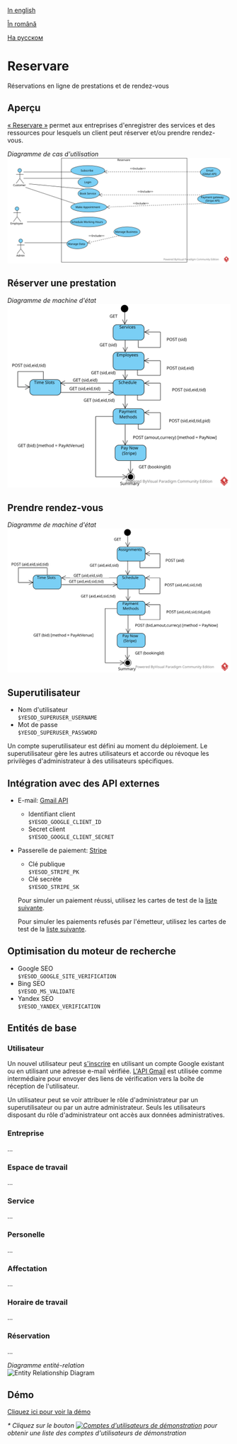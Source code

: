 [In english](https://github.com/ciukstar/reservare/blob/master/README.md)

[În română](https://github.com/ciukstar/reservare/blob/master/README.ro.md)

[На русском](https://github.com/ciukstar/reservare/blob/master/README.ru.md)


# Reservare

Réservations en ligne de prestations et de rendez-vous

## Aperçu

[« Reservare »](https://reservarefr-i4rimw5qwq-de.a.run.app) permet aux entreprises d'enregistrer des services et des ressources pour lesquels un client peut réserver et/ou prendre rendez-vous.  

*Diagramme de cas d'utilisation*  
![Use Case Diagram](static/img/Reservare-UCD.svg)

## Réserver une prestation
*Diagramme de machine d'état*  
![State Machine Diagram](static/img/Reservare-Book-Service-SMD.svg)

## Prendre rendez-vous
*Diagramme de machine d'état*  
![State Machine Diagram](static/img/Reservare-Make-Appointment-SMD.svg)

## Superutilisateur
* Nom d'utilisateur  
  ```$YESOD_SUPERUSER_USERNAME```
* Mot de passe  
  ```$YESOD_SUPERUSER_PASSWORD```

Un compte superutilisateur est défini au moment du déploiement. Le superutilisateur gère les autres utilisateurs et accorde ou révoque les privilèges d'administrateur à des utilisateurs spécifiques.

## Intégration avec des API externes

* E-mail: [Gmail API](https://developers.google.com/gmail/api/guides)

  * Identifiant client  
    ```$YESOD_GOOGLE_CLIENT_ID```
  * Secret client  
    ```$YESOD_GOOGLE_CLIENT_SECRET```

* Passerelle de paiement: [Stripe](https://stripe.com/)
  * Clé publique  
    ```$YESOD_STRIPE_PK```
  * Clé secrète  
    ```$YESOD_STRIPE_SK```
    
  Pour simuler un paiement réussi, utilisez les cartes de test de la [liste suivante](https://stripe.com/docs/testing?testing-method=card-numbers#cards).

  Pour simuler les paiements refusés par l'émetteur, utilisez les cartes de test de la [liste suivante](https://stripe.com/docs/testing?testing-method=card-numbers#declined-payments).

## Optimisation du moteur de recherche
* Google SEO  
  ```$YESOD_GOOGLE_SITE_VERIFICATION```
* Bing SEO  
  ```$YESOD_MS_VALIDATE```
* Yandex SEO  
  ```$YESOD_YANDEX_VERIFICATION```


## Entités de base

### Utilisateur
Un nouvel utilisateur peut [s'inscrire](https://reservarefr-i4rimw5qwq-de.a.run.app/auth/login) en utilisant un compte Google existant ou en utilisant une adresse e-mail vérifiée. [L'API Gmail](https://developers.google.com/gmail/api/guides) est utilisée comme intermédiaire pour envoyer des liens de vérification vers la boîte de réception de l'utilisateur.

Un utilisateur peut se voir attribuer le rôle d'administrateur par un superutilisateur ou par un autre administrateur. Seuls les utilisateurs disposant du rôle d'administrateur ont accès aux données administratives.


### Entreprise
...

### Espace de travail
...

### Service
...

### Personelle
...

### Affectation
...

### Horaire de travail
...

### Réservation
...


*Diagramme entité-relation*  
![Entity Relationship Diagram](static/img/Reservare-ERD.svg)

## Démo

[Cliquez ici pour voir la démo](https://reservarefr-i4rimw5qwq-de.a.run.app)

_* Cliquez sur le bouton [![Comptes d'utilisateurs de démonstration](demo/button-demo-accounts.png)](https://reservarefr-i4rimw5qwq-de.a.run.app/auth/login) pour obtenir une liste des comptes d'utilisateurs de démonstration_
